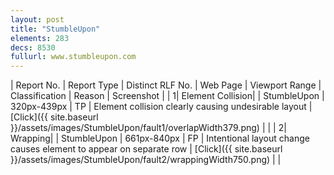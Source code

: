 ```yaml
---
layout: post
title: "StumbleUpon"
elements: 283
decs: 8530
fullurl: www.stumbleupon.com
---
```

| Report No. | Report Type | Distinct RLF No. | Web Page | Viewport Range | Classification | Reason | Screenshot |
| 1| Element Collision| | StumbleUpon | 320px-439px | TP | Element collision clearly causing undesirable layout | [Click]({{ site.baseurl }}/assets/images/StumbleUpon/fault1/overlapWidth379.png) | |
| 2| Wrapping| | StumbleUpon | 661px-840px | FP | Intentional layout change causes element to appear on separate row | [Click]({{ site.baseurl }}/assets/images/StumbleUpon/fault2/wrappingWidth750.png) | |
